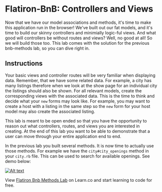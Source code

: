 # Flatiron-BnB: Controllers and Views

Now that we have our model associations and methods, it's time to make this application run in the browser!  We've built out our fat models, and it's time to build our skinny controllers and minimially logic-ful views.  And what good will controllers be without routes and views?  Well, no good at all!  So we will build those too.  This lab comes with the solution for the previous bnb-methods lab, so you can dive right in.

## Instructions

 Your basic views and controller routes will be very familiar when displaying data. Remember, that we have some related data. For example, a city has many listings therefore when we look at the show page for an individual city the listings should also be shown. For all relevant models, create the corresponding views with the associated data. This is the time to think and decide what your `new` forms may look like. For example, you may want to create a host with a listing in the same step so the `new` form for your host model may also create the associated listing.

This lab is meant to be open ended so that you have the opportunity to reason out what controllers, routes, and views you are interested in creating. At the end of this lab you want to be able to demonstrate that a user can move through your entire application end to end.  

In the previous lab you built several methods. It is now time to actually use those methods. For example we have the `city#city_openings` method in your `city.rb` file. This can be used to search for available openings. See demo below:


[![Alt text](https://img.youtube.com/vi/A-h0x6w-PKo/0.jpg)](https://www.youtube.com/watch?v=A-h0x6w-PKo)


<p data-visibility='hidden'>View <a href='https://learn.co/lessons/flatiron-bnb-methods'>Flatiron Bnb Methods Lab</a> on Learn.co and start learning to code for free.</p>
